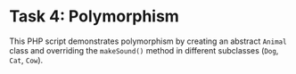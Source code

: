 ﻿# Task 4: Polymorphism

This PHP script demonstrates polymorphism by creating an abstract `Animal` class and overriding the `makeSound()` method in different subclasses (`Dog`, `Cat`, `Cow`).

